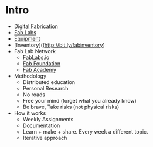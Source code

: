 # Intro

- [Digital Fabrication](http://ng.cba.mit.edu/show/16.09.fab.show.html)
- [Fab Labs](http://fab.cba.mit.edu/about/faq/)
- [Equipment](http://tecfa.unige.ch/tecfa/talks/schneide/iran-2015/design-fabrication-talk/machines_fablab_amsterdam.jpg)
- [Inventory]((http://bit.ly/fabinventory)
- Fab Lab Network
  * [FabLabs.io](http://fablabs.io)
  * [Fab Foundation](http://fabfoundation.org)
  * [Fab Academy](http://fabacademy.org)
- Methodology
  * Distributed education
  * Personal Research
  * No roads
  * Free your mind (forget what you already know)
  * Be brave, Take risks (not physical risks)
- How it works
  * Weekly Assignments
  * Documentation
  * Learn + make + share. Every week a different topic.
  * Iterative approach
  
  
  
